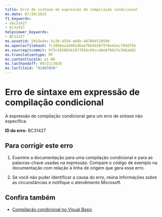 ```yaml
---
title: Erro de sintaxe em expressão de compilação condicional
ms.date: 07/20/2015
f1_keywords:
- vbc31427
- bc31427
helpviewer_keywords:
- BC31427
ms.assetid: 5da3e4ec-5c20-4559-a68b-487884f20598
ms.openlocfilehash: fc28b6ea1b091dbaef0b5b30f970e42ec78dd75b
ms.sourcegitcommit: bf5c5850654187705bc94cc40ebfb62fe346ab02
ms.translationtype: MT
ms.contentlocale: pt-BR
ms.lasthandoff: 09/23/2020
ms.locfileid: "91087850"
---
```

# <a name="syntax-error-in-conditional-compilation-expression"></a>Erro de sintaxe em expressão de compilação condicional

A expressão de compilação condicional gera um erro de sintaxe não específica.  
  
 **ID do erro:** BC31427  
  
## <a name="to-correct-this-error"></a>Para corrigir este erro  
  
1. Examine a documentação para uma compilação condicional e para as palavras-chave usadas na expressão. Compare o código de exemplo na documentação com relação à linha de origem que gera esse erro.  
  
2. Se você não puder identificar a causa do erro, reúna informações sobre as circunstâncias e notifique o atendimento Microsoft.  
  
## <a name="see-also"></a>Confira também

- [Compilação condicional no Visual Basic](../programming-guide/program-structure/conditional-compilation.md)
